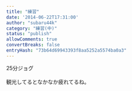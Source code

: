 ```yaml
---
title: "練習"
date: '2014-06-22T17:31:00'
author: "subaru44k"
category: "練習(中)"
status: "publish"
allowComments: true
convertBreaks: false
entryHash: "73b64d69943393f8aa5252a5574ba0a3"
---
```

25分ジョグ<br>
<br>
観光してるとなかなか疲れてるね。
